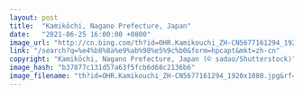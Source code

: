 ```yaml
---
layout: post
title:  "Kamikōchi, Nagano Prefecture, Japan"
date:   "2021-06-25 16:00:00 +0800"
image_url: "http://cn.bing.com/th?id=OHR.Kamikouchi_ZH-CN5677161294_1920x1080.jpg&rf=LaDigue_1920x1080.jpg&pid=hp"
link: "/search?q=%e4%b8%8a%e9%ab%98%e5%9c%b0&form=hpcapt&mkt=zh-cn"
copyright: "Kamikōchi, Nagano Prefecture, Japan (© sadao/Shutterstock)"
image_hash: "b37877c131d57a63f5fcb6d68c2136b6"
image_filename: "th?id=OHR.Kamikouchi_ZH-CN5677161294_1920x1080.jpg&rf=LaDigue_1920x1080.jpg&pid=hp"
---
```

